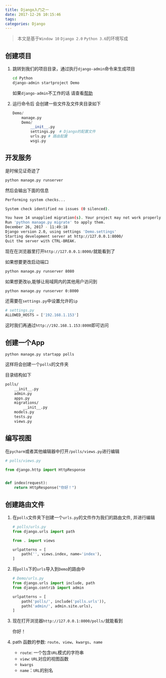 ```yaml
---
title: Django入门之一
date: 2017-12-26 10:15:46
tags:
categories: Django
---
```


> 本文是基于`Window 10` `Django 2.0` `Python 3.6`的环境写成


## 创建项目

1. 跳转到我们的项目目录，通过执行`django-admin`命令来生成项目

    ```bash
    cd Python
    django-admin startproject Demo
    ```

    如果`django-admin`不工作的话 请查看[帮助](https://docs.djangoproject.com/en/2.0/faq/troubleshooting/#troubleshooting-django-admin)

2. 运行命令后 会创建一些文件及文件夹目录如下

    ``` python
    Demo/
        manage.py
        Demo/
            __init__.py
            settings.py  # Django的配置文件
            urls.py # 路由配置
            wsgi.py
    ```

## 开发服务

是时候见证奇迹了

```bash
python manage.py runserver
```

然后会输出下面的信息

``` bash
Performing system checks...

System check identified no issues (0 silenced).

You have 14 unapplied migration(s). Your project may not work properly until you apply the migrations for app(s): admin, auth, contenttypes, sessions.
Run 'python manage.py migrate' to apply them.
December 26, 2017 - 11:49:18
Django version 2.0, using settings 'Demo.settings'
Starting development server at http://127.0.0.1:8000/
Quit the server with CTRL-BREAK.
```

现在在浏览器里打开`http://127.0.0.1:8000/`就能看到了

如果想要更改启动端口

``` bash
python manage.py runserver 8080
```

如果想更改ip,能够让局域网内的其他用户访问到

```bash
python manage.py runserver 0:8000
```

还需要在`settings.py`中设置允许的`ip`

```python
# settings.py
ALLOWED_HOSTS = ['192.168.1.153']
```

这时我们再通过`http://192.168.1.153:8000`即可访问


## 创建一个App

```
python manage.py startapp polls
```

这样将会创建一个`polls`的文件夹

目录结构如下

``` bash
polls/
    __init__.py
    admin.py
    apps.py
    migrations/
        __init__.py
    models.py
    tests.py
    views.py
```

## 编写视图

在`pycharm`或者其他编辑器中打开`/polls/views.py`进行编辑

```python
# polls/views.py

from django.http import HttpResponse


def index(request):
    return HttpResponse("你好！")

```

## 创建路由文件

1. 在`polls`文件夹下创建一个`urls.py`的文件作为我们的路由文件, 并进行编辑

    ```python
    # polls/urls.py
    from django.urls import path

    from . import views

    urlpatterns = [
        path('', views.index, name='index'),
    ] 
    ```
2. 将`polls`下的`urls`导入到`Demo`的路由中

    ```python
    # Demo/urls.py
    from django.urls import include, path
    from django.contrib import admin

    urlpatterns = [
        path('polls/', include('polls.urls')),
        path('admin/', admin.site.urls),
    ]
    ```
3. 现在打开浏览器`http://127.0.0.1:8000/polls/`就能看到

    你好！

4. path 函数的参数: `route`、`view`、`kwargs`、`name`

    - `route`: 一个包含`URL`模式的字符串
    - `view`: `URL`对应的视图函数
    - `kwargs`
    - `name`：`URL`的别名